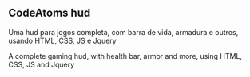 ## CodeAtoms hud

Uma hud para jogos completa, com barra de vida, armadura e outros, usando HTML, CSS, JS e Jquery

A complete gaming hud, with health bar, armor and more, using HTML, CSS, JS and Jquery

